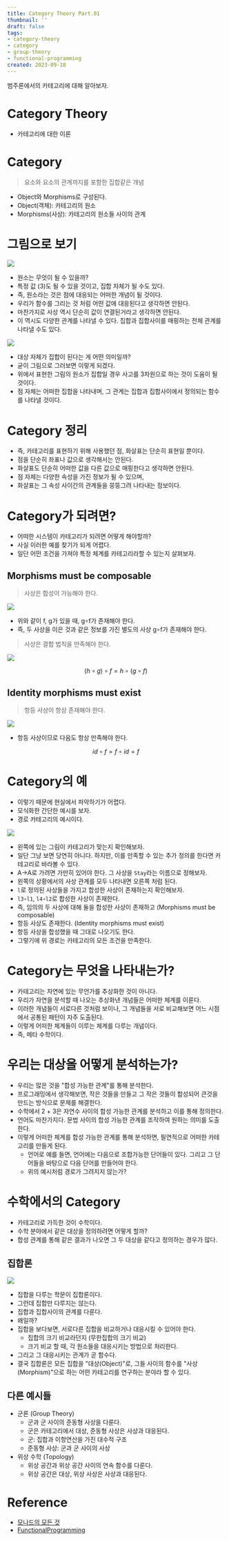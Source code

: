 ```yaml
---
title: Category Theory Part.01
thumbnail: ''
draft: false
tags:
- category-theory
- category
- group-theory
- functional-programming
created: 2023-09-18
---
```


범주론에서의 카테고리에 대해 알아보자.

# Category Theory

* 카테고리에 대한 이론

# Category

 > 
 > 요소와 요소의 관계까지를 포함한 집합같은 개념

* Object와 Morphisms로 구성된다.
* Object(객체): 카테고리의 원소
* Morphisms(사상): 카테고리의 원소들 사이의 관계

# 그림으로 보기

![](AllAboutMonad_10_CategoryTheoryPart01_2.png)

* 원소는 무엇이 될 수 있을까?
* 특정 값 (3)도 될 수 있을 것이고, 집합 자체가 될 수도 있다.
* 즉, 원소라는 것은 점에 대응되는 어떠한 개념이 될 것이다.
* 우리가 함수를 그리는 것 처럼 어떤 값에 대응된다고 생각하면 안된다.
* 마찬가지로 사상 역시 단순히 값이 연결된거라고 생각하면 안된다.
* 이 역시도 다양한 관계를 나타낼 수 있다. 집합과 집합사이를 매핑하는 전체 관계를 나타낼 수도 있다.

![](AllAboutMonad_10_CategoryTheoryPart01_1.png)

* 대상 자체가 집합이 된다는 게 어떤 의미일까?
* 굳이 그림으로 그러보면 이렇게 되겠다.
* 위에서 표현한 그림의 원소가 집합일 경우 사고를 3차원으로 하는 것이 도움이 될 것이다.
* 점 자체는 어떠한 집합을 나타내며, 그 관계는 집합과 집합사이에서 정의되는 함수를 나타낼 것이다.

# Category 정리

* 즉, 카테고리를 표현하기 위해 사용했던 점, 화살표는 단순히 표현일 뿐이다.
* 점을 단순히 좌표나 값으로 생각해서는 안된다.
* 화살표도 단순히 어떠한 값을 다른 값으로 매핑한다고 생각하면 안된다.
* 점 자체는 다양한 속성을 가진 정보가 될 수 있으며,
* 화살표는 그 속성 사이간의 관계들을 뭉뚱그려 나타내는 정보이다.

# Category가 되려면?

* 어떠한 시스템이 카테고리가 되려면 어떻게 해야할까?
* 사실 이러한 예를 찾기가 되게 어렵다.
* 일단 어떤 조건을 가져야 특정 체계를 카테고리라할 수 있는지 살펴보자.

## Morphisms must be composable

 > 
 > 사상은 합성이 가능해야 한다.

![](AllAboutMonad_10_CategoryTheoryPart01_2.png)

* 위와 같이 f, g가 있을 때, g∘f가 존재해야 한다.
* 즉, 두 사상을 이은 것과 같은 정보를 가진 별도의 사상 g∘f가 존재해야 한다.

 > 
 > 사상은 결합 법칙을 만족해야 한다.

![](AllAboutMonad_10_CategoryTheoryPart01_3.png)

$$
(h ∘ g) ∘ f = h ∘ (g ∘ f)
$$

## Identity morphisms must exist

 > 
 > 항등 사상이 항상 존재해야 한다.

![](AllAboutMonad_10_CategoryTheoryPart01_4.png)

* 항등 사상이므로 다음도 항상 만족해야 한다.

$$
id ∘ f = f ∘ id = f
$$

# Category의 예

* 이렇기 때문에 현실에서 파악하기가 어렵다.
* 모식화한 간단한 예시를 보자.
* 경로 카테고리의 예시이다.

![](AllAboutMonad_10_CategoryTheoryPart01_5.png)

* 왼쪽에 있는 그림이 카테고리가 맞는지 확인해보자.
* 일단 그냥 보면 당연히 아니다. 하지만, 이를 만족할 수 있는 추가 정의를 한다면 카테고리로 바라볼 수 있다.
* A->A로 가려면 가만히 있어야 한다. 그 사상을 `Stay`라는 이름으로 정해보자.
* 왼쪽의 상황에서의 사상 관계를 모두 나타내면 오른쪽 처럼 된다.
* `l`로 정의된 사상들을 가지고 합성한 사상이 존재하는지 확인해보자.
* `l3∘l1`, `l4∘l2`로 합성한 사상이 존재한다.
* 즉, 임의의 두 사상에 대해 둘을 합성한 사상이 존재하고 (Morphisms must be composable)
* 항등 사상도 존재한다. (Identity morphisms must exist)
* 항등 사상을 합성했을 때 그대로 나오기도 한다.
* 그렇기에 위 경로는 카테고리의 모든 조건을 만족한다.

# Category는 무엇을 나타내는가?

* 카테고리는 자연에 있는 무언가를 추상화한 것이 아니다.
* 우리가 자연을 분석할 때 나오는 추상화낸 개념들은 어떠한 체계를 이룬다.
* 이러한 개념들이 서로다른 것처럼 보이나, 그 개념들을 서로 비교해보면 어느 시점에서 공통된 패턴이 자주 도출된다.
* 이렇게 어떠한 체계들이 이루는 체계를 다루는 개념이다.
* 즉, 메타 수학이다.

# 우리는 대상을 어떻게 분석하는가?

* 우리는 많은 것을 "합성 가능한 관계"를 통해 분석한다.
* 프로그래밍에서 생각해보면, 작은 것들을 만들고 그 작은 것들이 합성되어 큰것을 만드는 방식으로 문제를 해결한다.
* 수학에서 2 + 3은 자연수 사이의 합성 가능한 관계를 분석하고 이를 통해 정의한다.
* 언어도 마찬가지다. 문법 사이의 합성 가능한 관계를 조작하여 원하는 의미를 도출한다.
* 이렇게 어떠한 체계를 합성 가능한 관계를 통해 분석하면, 필연적으로 어떠한 카테고리를 만들게 된다.
  * 언어로 예를 들면, 언어에는 다음으로 조합가능한 단어들이 있다. 그리고 그 단어들을 바탕으로 다음 단어를 만들어야 한다.
  * 위의 예시처럼 경로가 그려지지 않는가?

# 수학에서의 Category

* 카테고리로 가득한 것이 수학이다.
* 수학 분야에서 같은 대상을 정의하려면 어떻게 할까?
* 합성 관계를 통해 같은 결과가 나오면 그 두 대상을 같다고 정의하는 경우가 많다.

## 집합론

![](AllAboutMonad_10_CategoryTheoryPart01_6.png)

* 집합을 다루는 학문이 집합론이다.
* 그런데 집합만 다루지는 않는다.
* 집합과 집합사이의 관계를 다룬다.
* 왜일까?
* 집합을 보다보면, 서로다른 집합을 비교하거나 대응시킬 수 있어야 한다.
  * 집합의 크기 비교라던지 (무한집합의 크기 비교)
  * 크기 비교 할 때, 각 원소들을 대응시키는 방법으로 처리한다.
* 그리고 그 대응시키는 관계가 곧 함수다.
* 결국 집합론은 모든 집합을 "대상(Object)"로, 그들 사이의 함수를 "사상(Morphism)"으로 하는 어떤 카테고리를 연구하는 분야라 할 수 있다.

## 다른 예시들

* 군론 (Group Theory)
  * 군과 군 사이의 준동형 사상을 다룬다.
  * 군은 카테고리에서 대상, 준동형 사상은 사상과 대응된다.
  * 군: 집합과 이항연산을 가진 대수적 구조
  * 준동형 사상: 군과 군 사이의 사상
* 위상 수학 (Topology)
  * 위상 공간과 위상 공간 사이의 연속 함수를 다룬다.
  * 위상 공간은 대상, 위상 사상은 사상과 대응된다.

# Reference

* [모나드의 모든 것](https://www.youtube.com/@antel588)
* [FunctionalProgramming](https://github.com/wansook0316/FunctionalProgramming)
